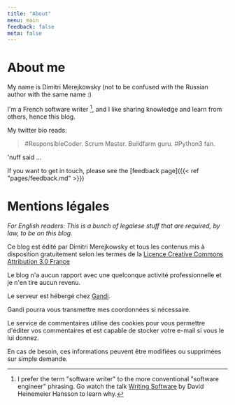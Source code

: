 ```yaml
---
title: "About"
menu: main
feedback: false
meta: false
---
```


# About me

My name is Dimitri Merejkowsky (not to be confused with the Russian author with
the same name :)

I'm a French software writer [^1], and I like sharing knowledge and learn from
others, hence this blog.

My twitter bio reads:

> #ResponsibleCoder. Scrum Master. Buildfarm guru. #Python3 fan.

'nuff said ...

If you want to get in touch, please see the
[feedback page]({{< ref "pages/feedback.md" >}})

# Mentions légales

_For English readers: This is a bunch of legalese stuff
that are required, by law, to be on this blog._

Ce blog est édité par Dimitri Merejkowsky et tous les contenus mis à disposition
gratuitement selon les termes de la
[Licence Creative Commons Attribution 3.0 France](
http://creativecommons.org/licenses/by/3.0/fr)

Le blog n'a aucun rapport avec une quelconque activité professionnelle et je
n'en tire aucun revenu.

Le serveur est hébergé chez [Gandi](https://www.gandi.net/whowe/?lang=fr#legal).

Gandi pourra vous transmettre mes coordonnées si nécessaire.

Le service de commentaires utilise des cookies pour vous permettre d'éditer vos
commentaires et est capable de stocker votre e-mail si vous le lui donnez.

En cas de besoin, ces informations peuvent être modifiées ou supprimées sur
simple demande.

[^1]: I prefer the term "software writer" to the more conventional "software engineer" phrasing. Go watch the talk [Writing Software](https://www.youtube.com/watch?v=9LfmrkyP81M) by David Heinemeier Hansson to learn why.
